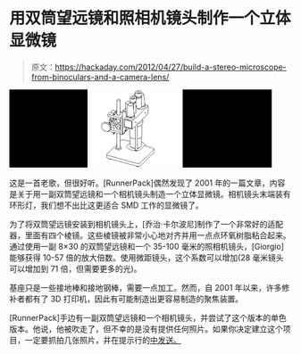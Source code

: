 # 用双筒望远镜和照相机镜头制作一个立体显微镜

> 原文：<https://hackaday.com/2012/04/27/build-a-stereo-microscope-from-binoculars-and-a-camera-lens/>

![](img/ad956b0bd36e0ecc843660ce6e96cd02.png "scope")

这是一首老歌，但很好听。[RunnerPack]偶然发现了 2001 年的一篇文章，内容是关于用一副双筒望远镜和一个相机镜头制造一个立体显微镜。相机镜头末端装有环形灯，我们想不出比这更适合 SMD 工作的显微镜了。

为了将双筒望远镜安装到相机镜头上，[乔治·卡尔波尼]制作了一个非常好的适配器，里面有四个棱镜。这些棱镜被非常小心地对齐并用一点点环氧树脂粘合起来。通过使用一副 8×30 的双筒望远镜和一个 35-100 毫米的照相机镜头，[Giorgio]能够获得 10-57 倍的放大倍数。使用微距镜头，这个系数可以增加(28 毫米镜头可以增加到 71 倍，但需要更多的光)。

基座只是一些接地棒和接地钢棒，需要一点加工。然而，自 2001 年以来，许多修补者都有了 3D 打印机，因此有可能制造出更容易制造的聚焦装置。

[RunnerPack]手边有一副双筒望远镜和一个相机镜头，并尝试了这个版本的单色版本。他说，他被吹走了，但不幸的是没有提供任何照片。如果你决定建立这个项目，一定要抓拍几张照片，并在提示行的[中发送。](http://hackaday.com/contact-hack-a-day/)